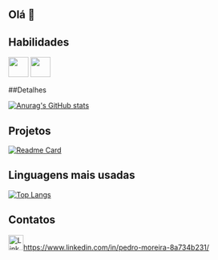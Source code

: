 ## Olá 👋

## Habilidades

<img loading=lazy src="https://cdn.jsdelivr.net/gh/devicons/devicon@latest/icons/html5/html5-original.svg" width="40" height="40"/>  <img loading=lazy src="https://cdn.jsdelivr.net/gh/devicons/devicon@latest/icons/css3/css3-original.svg" width="40" height="40"/>

                   
##Detalhes

[![Anurag's GitHub stats](https://github-readme-stats.vercel.app/api?username=ppeu1302&show_icons=true&theme=dark)](https://github.com/ppeu1302/github-readme-stats)


## Projetos

[![Readme Card](https://github-readme-stats.vercel.app/api/pin/?username=ppeu1302&repo=site_autofan&theme=dark)](https://github.com/ppeu1302/site_autofan)

## Linguagens mais usadas

[![Top Langs](https://github-readme-stats.vercel.app/api/top-langs/?username=ppeu1302&theme=dark)](https://github.com/ppeu1302/github-readme-stats)

## Contatos 

<img src="https://cdn.jsdelivr.net/gh/devicons/devicon@latest/icons/linkedin/linkedin-original.svg" alt="Linkedin" height='30'>https://www.linkedin.com/in/pedro-moreira-8a734b231/
          
